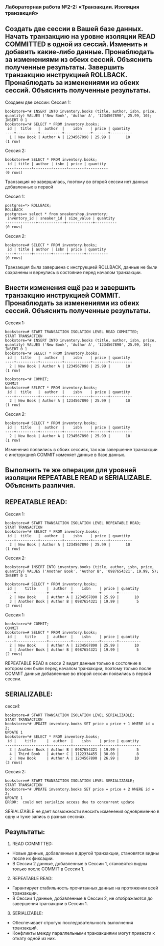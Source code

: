 ### Лабораторная работа №2-2: «Транзакции. Изоляция транзакций»
## Создать две сессии в Вашей базе данных. Начать транзакцию на уровне изоляции READ COMMITTED в одной из сессий. Изменить и добавить какие-либо данные. Пронаблюдать за изменениями из обеих сессий. Объяснить полученные результаты. Завершить транзакцию инструкцией ROLLBACK. Пронаблюдать за изменениями из обеих сессий. Объяснить полученные результаты.
Создаем две сессии:
Сессия 1:
```
bookstore=*# INSERT INTO inventory.books (title, author, isbn, price, quantity) VALUES ('New Book', 'Author A', '1234567890', 25.99, 10);
INSERT 0 1
bookstore=*# SELECT * FROM inventory.books;
 id |  title   |  author  |    isbn    | price | quantity 
----+----------+----------+------------+-------+----------
  1 | New Book | Author A | 1234567890 | 25.99 |       10
(1 row)
```
Сессия 2:
```
bookstore=# SELECT * FROM inventory.books;
 id | title | author | isbn | price | quantity 
----+-------+--------+------+-------+----------
(0 rows)
```
Транзакция не завершилась, поэтому во второй сессии нет данных добавленных в первой

Сессия 1:
```
postgres=*> ROLLBACK;
ROLLBACK
postgres=> select * from sneakershop.inventory;
 inventory_id | sneaker_id | size_value | quantity
--------------+------------+------------+----------
(0 rows)
```
Сессия 2:
```
bookstore=# SELECT * FROM inventory.books;
 id | title | author | isbn | price | quantity 
----+-------+--------+------+-------+----------
(0 rows)
```
Транзакция была завершена с инструкцией ROLLBACK, данные не были сохранены и вернулись в состояние перед началом транзакции.

## Внести изменения ещё раз и завершить транзакцию инструкцией COMMIT. Пронаблюдать за изменениями из обеих сессий. Объяснить полученные результаты.

Сессия 1:
```
bookstore=# START TRANSACTION ISOLATION LEVEL READ COMMITTED;
START TRANSACTION
bookstore=*# INSERT INTO inventory.books (title, author, isbn, price, quantity) VALUES ('New Book', 'Author A', '1234567890', 25.99, 10);
INSERT 0 1
bookstore=*# SELECT * FROM inventory.books;
 id |  title   |  author  |    isbn    | price | quantity 
----+----------+----------+------------+-------+----------
  2 | New Book | Author A | 1234567890 | 25.99 |       10
(1 row)

bookstore=*# COMMIT;
COMMIT
bookstore=# SELECT * FROM inventory.books;
 id |  title   |  author  |    isbn    | price | quantity 
----+----------+----------+------------+-------+----------
  2 | New Book | Author A | 1234567890 | 25.99 |       10
(1 row)
```
Сессия 2:
```
bookstore=# SELECT * FROM inventory.books;
 id |  title   |  author  |    isbn    | price | quantity 
----+----------+----------+------------+-------+----------
  2 | New Book | Author A | 1234567890 | 25.99 |       10
(1 row)
```
Изменения появились в обоих сессиях, так как завершение транзакции с инструкцией COMMIT изменяет данные в базе данных.

## Выполнить те же операции для уровней изоляции REPEATABLE READ и SERIALIZABLE. Объяснить различия.
## REPEATABLE READ:
Сессия 1:
```
bookstore=# START TRANSACTION ISOLATION LEVEL REPEATABLE READ;
START TRANSACTION
bookstore=*# SELECT * FROM inventory.books;
 id |  title   |  author  |    isbn    | price | quantity 
----+----------+----------+------------+-------+----------
  2 | New Book | Author A | 1234567890 | 25.99 |       10
(1 row)
```
Сессия 2:
```
bookstore=# INSERT INTO inventory.books (title, author, isbn, price, quantity) VALUES ('Another Book', 'Author B', '0987654321', 19.99, 5);
INSERT 0 1

bookstore=# SELECT * FROM inventory.books;
 id |    title     |  author  |    isbn    | price | quantity 
----+--------------+----------+------------+-------+----------
  2 | New Book     | Author A | 1234567890 | 25.99 |       10
  3 | Another Book | Author B | 0987654321 | 19.99 |        5
(2 rows)
```
Сессия 1:
```
bookstore=*# COMMIT;
COMMIT
bookstore=# SELECT * FROM inventory.books;
 id |    title     |  author  |    isbn    | price | quantity 
----+--------------+----------+------------+-------+----------
  2 | New Book     | Author A | 1234567890 | 25.99 |       10
  3 | Another Book | Author B | 0987654321 | 19.99 |        5
(2 rows)
```
REPEATABLE READ в сесси 2 видит данные только в состояние в котором они были перед началом транзакции, поэтому только после COMMIT данные добавленные во второй сессии появились в первой сессии.
## SERIALIZABLE:
сесси1:
```
bookstore=# START TRANSACTION ISOLATION LEVEL SERIALIZABLE;
START TRANSACTION
bookstore=*# UPDATE inventory.books SET price = price + 1 WHERE id = 2;
UPDATE 1
bookstore=*# SELECT * FROM inventory.books;
 id |    title     |  author  |    isbn    | price | quantity 
----+--------------+----------+------------+-------+----------
  3 | Another Book | Author B | 0987654321 | 19.99 |        5
  4 | Third Book   | Author C | 1122334455 | 30.00 |        8
  2 | New Book     | Author A | 1234567890 | 26.99 |       10
(3 rows)
```
Сессия 2:
```
bookstore=# START TRANSACTION ISOLATION LEVEL SERIALIZABLE;
START TRANSACTION
bookstore=*# UPDATE inventory.books SET price = price + 2 WHERE id = 2;
UPDATE 1
ERROR:  could not serialize access due to concurrent update
```
SERIALIZABLE не дает возможности вносить изменения одновременно в одну и туже запись в разных сессиях.
## Результаты:
1. READ COMMITTED:
 + Новые данные, добавленные в другой транзакции, становятся видны после их фиксации.
 + В Сессии 2 данные, добавленные в Сессии 1, становятся видны только после COMMIT в Сессии 1.
2. REPEATABLE READ:
 + Гарантирует стабильность прочитанных данных на протяжении всей транзакции.
 + В Сессии 1 данные, добавленные в Сессии 2, не отображаются до завершения транзакции в Сессии 1.
3. SERIALIZABLE:
 + Обеспечивает строгую последовательность выполнения транзакций.
 + Конфликты между параллельными транзакциями могут привести к откату одной из них.
